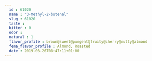 ```yaml
---
  id : 61020
  name : "3-Methyl-2-butenal"
  slug : 61020
  taste : 
  bitter : 0
  odor : 
  natural : 1
  flavor_profile : brown@sweet@pungent@fruity@cherry@nutty@almond
  fema_flavor_profile : Almond, Roasted
  date : 2019-03-26T08:47:11+01:00
---
```



